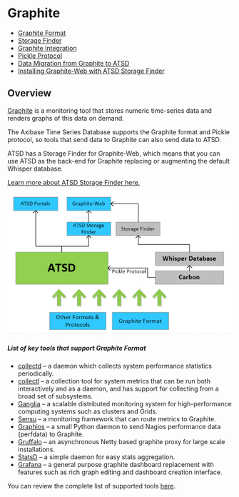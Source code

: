 # Graphite

- [Graphite Format](https://github.com/axibase/atsd-docs/blob/master/integration/grapthite/graphite-format.md)
- [Storage Finder](https://github.com/axibase/atsd-docs/blob/master/integration/grapthite/storage-finder.md)
- [Graphite Integration](https://github.com/axibase/atsd-docs/blob/master/integration/grapthite/graphite-integration.md)
- [Pickle Protocol](https://github.com/axibase/atsd-docs/blob/master/integration/grapthite/pickle-protocol.md)
- [Data Migration from Graphite to ATSD](https://github.com/axibase/atsd-docs/blob/master/integration/grapthite/data-migration.md)
- [Installing Graphite-Web with ATSD Storage Finder](https://github.com/axibase/atsd-docs/blob/master/integration/grapthite/installation.md)

## Overview

[Graphite](https://graphite.readthedocs.org/en/latest/) is a monitoring tool that stores numeric time-series data and renders graphs of this data on demand.

The Axibase Time Series Database supports the Graphite format and Pickle protocol, so tools that send data to Graphite can also send data to ATSD.

ATSD has a Storage Finder for Graphite-Web, which means that you can use ATSD as the back-end for Graphite replacing or augmenting the default Whisper database.

[Learn more about ATSD Storage Finder here.](storage-finder.md)

![](resources/atsd_protocols_finders3.png)

##### List of key tools that support Graphite Format


- [collectd](http://collectd.org/) – a daemon which collects system performance statistics periodically.
- [collectl](http://collectl.sourceforge.net/) – a collection tool for system metrics that can be run both interactively and as a daemon, and has support for collecting from a broad set of subsystems.
- [Ganglia](http://ganglia.info/) – a scalable distributed monitoring system for high-performance computing systems such as clusters and Grids.
- [Sensu](https://sensuapp.org/) – a monitoring framework that can route metrics to Graphite.
- [Graphios](https://github.com/shawn-sterling/graphios) – a small Python daemon to send Nagios performance data (perfdata) to Graphite.
- [Gruffalo](https://github.com/outbrain/gruffalo) – an asynchronous Netty based graphite proxy for large scale installations.
- [StatsD](../statsd) – a simple daemon for easy stats aggregation.
- [Grafana](http://grafana.org/) – a general purpose graphite dashboard replacement with features such as rich graph editing and dashboard creation interface.


You can review the complete list of supported tools [here](http://graphite.readthedocs.org/en/latest/tools.html).
